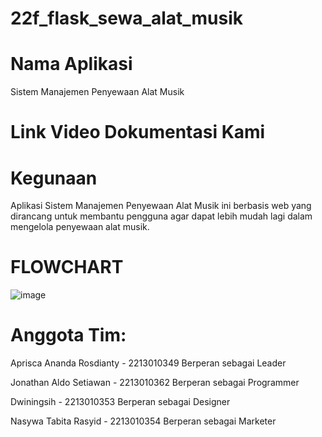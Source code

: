 # 22f_flask_sewa_alat_musik

# Nama Aplikasi
Sistem Manajemen Penyewaan Alat Musik 

# Link Video Dokumentasi Kami

# Kegunaan
Aplikasi Sistem Manajemen Penyewaan Alat Musik ini berbasis web yang dirancang untuk membantu pengguna agar dapat 
lebih mudah lagi dalam mengelola penyewaan alat musik.

# FLOWCHART
![image](https://github.com/user-attachments/assets/d2eb8b67-d9a0-4149-9d7b-7186e5f49fab)

# Anggota Tim:
Aprisca Ananda Rosdianty - 2213010349
Berperan sebagai Leader

Jonathan Aldo Setiawan - 2213010362
Berperan sebagai Programmer

Dwiningsih - 2213010353
Berperan sebagai Designer

Nasywa Tabita Rasyid - 2213010354
Berperan sebagai Marketer

